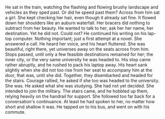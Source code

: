 He sat in the train, watching the flashing and flowing brushy landscape and vehicles as they sped past. Or did he speed past them? Across from him sat a girl. She kept checking her hair, even though it already sat fine. It flowed down her shoulders like an auburn waterfall. Her bracers did nothing to subtract from her beauty. He wanted to talk to her, ask her her name, her destination. Yet he did not. Could not? He continued his writing on his lap-top computer. Nothing important; just a first attempt at a novel. She answered a call. He heard her voice, and his heart fluttered. She was beautiful, right there, yet universes away on the seats across from him. Stops passed, until only a few feasible destinations remained for her; the inner city, or the very same university he was headed to. His stop came rather abruptly, and he rushed to pack his laptop away. His heart sank slightly when she did not too rise from her seat to accompany him at the door, that was, until she did. Together, they disembarked and headed for the stairs. Courage rallied, he asked if she too was headed to the university. She was. He asked what she was studying. She had not yet decided. She intended to join the military. The stairs came, and he hobbled up them, relying heavily on the handrail for support. She followed too far back for a conversation's continuance. At least he had spoken to her, no matter how short and shallow it was. He tapped on to his bus, and went on with his commute. 